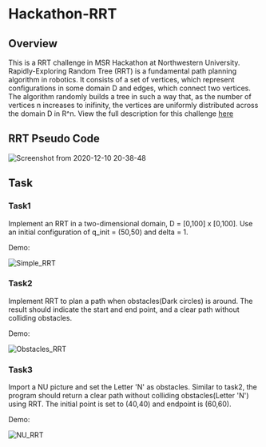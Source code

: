 # Hackathon-RRT

## Overview

This is a RRT challenge in MSR Hackathon at Northwestern University. Rapidly-Exploring Random Tree (RRT) is a fundamental path planning algorithm in robotics. It consists of a set of vertices, which represent configurations in some domain D and edges, which connect two vertices. The algorithm randomly builds a tree in such a way that, as the number of vertices n  increases to inifinity, the vertices are uniformly distributed across the domain D in R^n. View the full description for this challenge [here](https://nu-msr.github.io/hackathon_site/rrt_challenge.html)
## RRT Pseudo Code

![Screenshot from 2020-12-10 20-38-48](https://user-images.githubusercontent.com/70287453/101854787-cfbd8700-3b27-11eb-8899-831e9534c849.png)

## Task

### Task1

Implement an RRT in a two-dimensional domain, D = [0,100] x [0,100]. Use an initial configuration of q_init = (50,50) and delta = 1.

Demo:

![Simple_RRT](https://user-images.githubusercontent.com/70287453/101856687-6b042b80-3b2b-11eb-80eb-82ca6c2f4510.gif)

### Task2

Implement RRT to plan a path when obstacles(Dark circles) is around. The result should indicate the start and end point, and a clear path without colliding obstacles.

Demo:

![Obstacles_RRT](https://user-images.githubusercontent.com/70287453/101856686-6b042b80-3b2b-11eb-92cf-8bc3f4028af7.gif)

### Task3

Import a NU picture and set the Letter 'N' as obstacles. Similar to task2, the program should return a clear path without colliding obstacles(Letter 'N') using RRT. The initial point is set to (40,40) and endpoint is (60,60).

Demo:

![NU_RRT](https://user-images.githubusercontent.com/70287453/101856685-6a6b9500-3b2b-11eb-9225-363474655e1f.gif)




